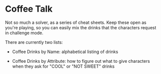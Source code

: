# Coffee Talk

Not so much a solver, as a series of cheat sheets. Keep these open as you're
playing, so you can easily mix the drinks that the characters request in
challenge mode.

There are currently two lists:

* Coffee Drinks by Name: alphabetical listing of drinks

* Coffee Drinks by Attribute: how to figure out what to give characters when
  they ask for "COOL" or "NOT SWEET" drinks
